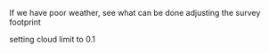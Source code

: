If we have poor weather, see what can be done adjusting the survey footprint

setting cloud limit to 0.1


